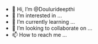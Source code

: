 - 👋 Hi, I’m @Doulurideepthi
- 👀 I’m interested in ...
- 🌱 I’m currently learning ...
- 💞️ I’m looking to collaborate on ...
- 📫 How to reach me ...

<!---
Doulurideepthi/Doulurideepthi is a ✨ special ✨ repository because its `README.md` (this file) appears on your GitHub profile.
You can click the Preview link to take a look at your changes.
--->

